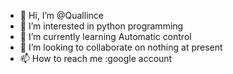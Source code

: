 - 👋 Hi, I’m @Quallince
- 👀 I’m interested in python programming
- 🌱 I’m currently learning Automatic control
- 💞️ I’m looking to collaborate on nothing at present
- 📫 How to reach me :google account

<!---
Quallince/Quallince is a ✨ special ✨ repository because its `README.md` (this file) appears on your GitHub profile.
You can click the Preview link to take a look at your changes.
--->
